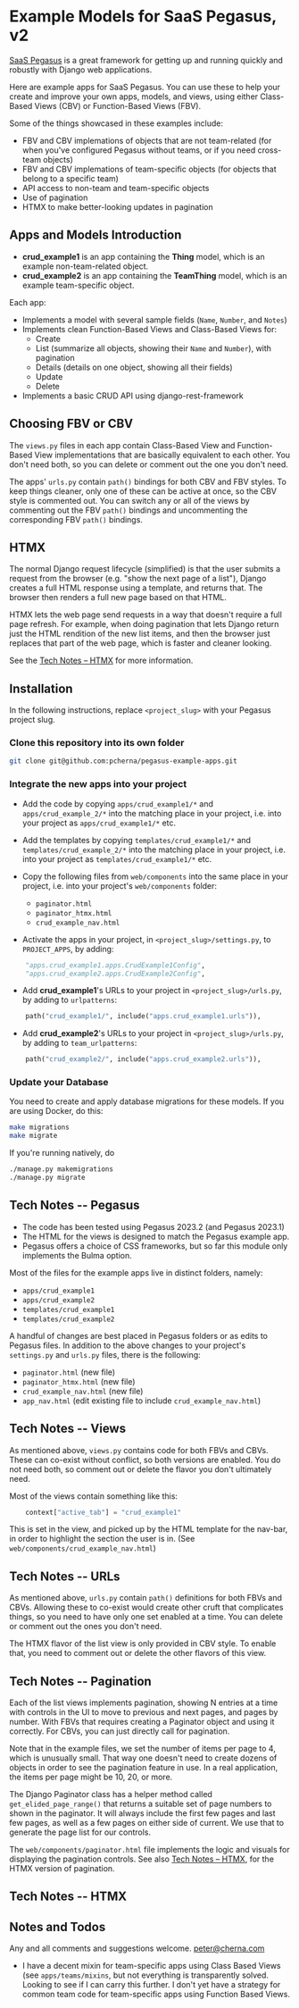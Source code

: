 # Example Models for SaaS Pegasus, v2

[SaaS Pegasus](https://saaspegasus.com) is a great framework for getting up and running quickly and robustly with Django web applications.

Here are example apps for SaaS Pegasus. You can use these to help your create and improve your own apps, models, and views, using either Class-Based Views (CBV) or Function-Based Views (FBV).

Some of the things showcased in these examples include:

* FBV and CBV implemations of objects that are not team-related (for when you've configured Pegasus without teams, or if you need cross-team objects)
* FBV and CBV implemations of team-specific objects (for objects that belong to a specific team)
* API access to non-team and team-specific objects
* Use of pagination
* HTMX to make better-looking updates in pagination

## Apps and Models Introduction

* **crud_example1** is an app containing the **Thing** model, which is an example non-team-related object.
* **crud_example2** is an app containing the **TeamThing** model, which is an example team-specific object.

Each app:

* Implements a model with several sample fields (`Name`, `Number`, and `Notes`)
* Implements clean Function-Based Views and Class-Based Views for:
  * Create
  * List (summarize all objects, showing their `Name` and `Number`), with pagination
  * Details (details on one object, showing all their fields)
  * Update
  * Delete
* Implements a basic CRUD API using django-rest-framework

## Choosing FBV or CBV

The `views.py` files in each app contain Class-Based View and Function-Based View implementations that are basically equivalent to each other. You don't need both, so you can delete or comment out the one you don't need.

The apps' `urls.py` contain `path()` bindings for both CBV and FBV styles. To keep things cleaner, only one of these can be active at once, so the CBV style is commented out. You can switch any or all of the views by commenting out the FBV `path()` bindings and uncommenting the corresponding FBV `path()` bindings.

## HTMX

The normal Django request lifecycle (simplified) is that the user submits a request from the browser (e.g. "show the next page of a list"), Django creates a full HTML response using a template, and returns that. The browser then renders a full new page based on that HTML.

HTMX lets the web page send requests in a way that doesn't require a full page refresh. For example, when doing pagination that lets Django return just the HTML rendition of the new list items, and then the browser just replaces that part of the web page, which is faster and cleaner looking.

See the [Tech Notes – HTMX](#tech-notes----htmx) for more information.

## Installation

In the following instructions, replace `<project_slug>` with your Pegasus project slug.

### Clone this repository into its own folder

```bash
git clone git@github.com:pcherna/pegasus-example-apps.git
```

### Integrate the new apps into your project

* Add the code by copying `apps/crud_example1/*` and `apps/crud_example_2/*` into the matching place in your project, i.e. into your project as `apps/crud_example1/*` etc.
* Add the templates by copying `templates/crud_example1/*` and `templates/crud_example_2/*` into the matching place in your project, i.e. into your project as `templates/crud_example1/*` etc.
* Copy the following files from `web/components` into the same place in your project, i.e. into your project's `web/components` folder:
  * `paginator.html`
  * `paginator_htmx.html`
  * `crud_example_nav.html`

* Activate the apps in your project, in `<project_slug>/settings.py`, to `PROJECT_APPS`, by adding:

```python
    "apps.crud_example1.apps.CrudExample1Config",
    "apps.crud_example2.apps.CrudExample2Config",
```

* Add **crud_example1**'s URLs to your project in `<project_slug>/urls.py`, by adding to `urlpatterns`:

```python
    path("crud_example1/", include("apps.crud_example1.urls")),
```

* Add **crud_example2**'s URLs to your project in `<project_slug>/urls.py`, by adding to `team_urlpatterns`:

```python
    path("crud_example2/", include("apps.crud_example2.urls")),
```

### Update your Database

You need to create and apply database migrations for these models. If you are using Docker, do this:

```bash
make migrations
make migrate
```

If you're running natively, do

```bash
./manage.py makemigrations
./manage.py migrate
```

## Tech Notes -- Pegasus

* The code has been tested using Pegasus 2023.2 (and Pegasus 2023.1)
* The HTML for the views is designed to match the Pegasus example app.
* Pegasus offers a choice of CSS frameworks, but so far this module only implements the Bulma option.

Most of the files for the example apps live in distinct folders, namely:

* `apps/crud_example1`
* `apps/crud_example2`
* `templates/crud_example1`
* `templates/crud_example2`

A handful of changes are best placed in Pegasus folders or as edits to Pegasus files. In addition to the above changes to your project's `settings.py` and `urls.py` files, there is the following:

* `paginator.html` (new file)
* `paginator_htmx.html` (new file)
* `crud_example_nav.html` (new file)
* `app_nav.html` (edit existing file to include `crud_example_nav.html`)

## Tech Notes -- Views

As mentioned above, `views.py` contains code for both FBVs and CBVs. These can co-exist without conflict, so both versions are enabled. You do not need both, so comment out or delete the flavor you don't ultimately need.

Most of the views contain something like this:

```python
    context["active_tab"] = "crud_example1"
```

This is set in the view, and picked up by the HTML template for the nav-bar, in order to highlight the section the user is in. (See `web/components/crud_example_nav.html`)

## Tech Notes -- URLs

As mentioned above, `urls.py` contain `path()` definitions for both FBVs and CBVs. Allowing these to co-exist would create other cruft that complicates things, so you need to have only one set enabled at a time. You can delete or comment out the ones you don't need.

The HTMX flavor of the list view is only provided in CBV style. To enable that, you need to comment out or delete the other flavors of this view.

## Tech Notes -- Pagination

Each of the list views implements pagination, showing N entries at a time with controls in the UI to move to previous and next pages, and pages by number. With FBVs that requires creating a Paginator object and using it correctly. For CBVs, you can just directly call for pagination.

Note that in the example files, we set the number of items per page to 4, which is unusually small. That way one doesn't need to create dozens of objects in order to see the pagination feature in use. In a real application, the items per page might be 10, 20, or more.

The Django Paginator class has a helper method called `get_elided_page_range()` that returns a suitable set of page numbers to shown in the paginator. It will always include the first few pages and last few pages, as well as a few pages on either side of current. We use that to generate the page list for our controls.

The `web/components/paginator.html` file implements the logic and visuals for displaying the pagination controls. See also [Tech Notes – HTMX](#tech-notes----htmx), for the HTMX version of pagination.

## Tech Notes -- HTMX

## Notes and Todos

Any and all comments and suggestions welcome. [peter@cherna.com](mailto:peter@cherna.com)

* I have a decent mixin for team-specific apps using Class Based Views (see `apps/teams/mixins`, but not everything is transparently solved. Looking to see if I can carry this further. I don't yet have a strategy for common team code for team-specific apps using Function Based Views.
